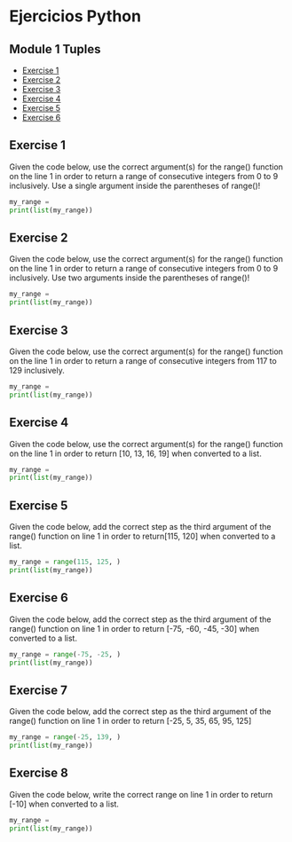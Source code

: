 # Ejercicios Python  

## Module 1 Tuples

- [Exercise 1](#exercise-1)
- [Exercise 2](#exercise-2)
- [Exercise 3](#exercise-3)
- [Exercise 4](#exercise-4)
- [Exercise 5](#exercise-5)
- [Exercise 6](#exercise-6)

## Exercise 1

Given the code below, use the correct argument(s) for the range() function on the line 1 in order to return a range of consecutive integers from 0 to 9 inclusively. Use a single argument inside the parentheses of range()!

```python
my_range =
print(list(my_range))
```

## Exercise 2

Given the code below, use the correct argument(s) for the range() function on the line 1 in order to return a range of consecutive integers from 0 to 9 inclusively. Use two arguments inside the parentheses of range()!

```python
my_range =
print(list(my_range))
```

## Exercise 3

Given the code below, use the correct argument(s) for the range() function on the line 1 in order to return a range of consecutive integers from 117 to 129 inclusively.

```python
my_range =
print(list(my_range))
```

## Exercise 4

Given the code below, use the correct argument(s) for the range() function on the line 1 in order to return [10, 13, 16, 19] when converted to a list.

```python
my_range =
print(list(my_range))
```

## Exercise 5

Given the code below, add the correct step as the third argument of the range() function on line 1 in order to return[115, 120] when converted to a list.

```python
my_range = range(115, 125, )
print(list(my_range))
```

## Exercise 6

Given the code below, add the correct step as the third argument of the range() function on line 1 in order to return [-75, -60, -45, -30] when converted to a list.

```python
my_range = range(-75, -25, )
print(list(my_range))
```

## Exercise 7

Given the code below, add the correct step as the third argument of the range() function on line 1 in order to return [-25, 5, 35, 65, 95, 125]

```python
my_range = range(-25, 139, )
print(list(my_range))
```

## Exercise 8

Given the code below, write the correct range on line 1 in order to return [-10] when converted to a list.

```python
my_range = 
print(list(my_range))
```
